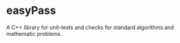 # easyPass
A C++ library for unit-tests and checks for standard algorithms and mathematic problems.
